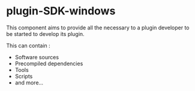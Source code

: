 # plugin-SDK-windows

This component aims to provide all the necessary to a plugin developer to be started to develop its plugin.

This can contain :
* Software sources
* Precompiled dependencies
* Tools
* Scripts
* and more...

